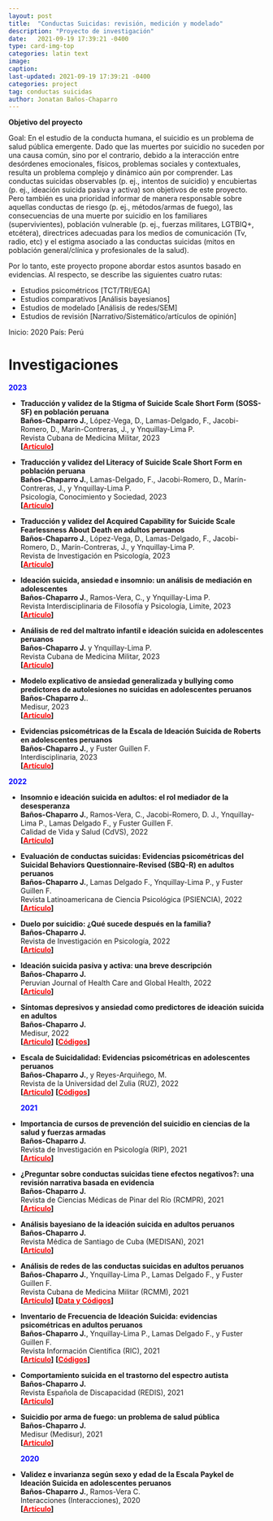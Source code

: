 ```yaml
---
layout: post
title:  "Conductas Suicidas: revisión, medición y modelado"
description: "Proyecto de investigación"
date:   2021-09-19 17:39:21 -0400
type: card-img-top
categories: latin text
image: 
caption:
last-updated: 2021-09-19 17:39:21 -0400
categories: project
tag: conductas suicidas
author: Jonatan Baños-Chaparro
---
```


**Objetivo del proyecto**

Goal: En el estudio de la conducta humana, el suicidio es un problema de salud pública emergente. Dado que las muertes por suicidio no suceden por una causa común, sino por el contrario, debido a la interacción entre desórdenes emocionales, físicos, problemas sociales y contextuales, resulta un problema complejo y dinámico aún por comprender. Las conductas suicidas observables (p. ej., intentos de suicidio) y encubiertas (p. ej., ideación suicida pasiva y activa) son objetivos de este proyecto. Pero también es una prioridad informar de manera responsable sobre aquellas conductas de riesgo (p. ej., métodos/armas de fuego), las consecuencias de una muerte por suicidio en los familiares (supervivientes), población vulnerable (p. ej., fuerzas militares, LGTBIQ+, etcétera), directrices adecuadas para los medios de comunicación (Tv, radio, etc) y el estigma asociado a las conductas suicidas (mitos en población general/clínica y profesionales de la salud).

Por lo tanto, este proyecto propone abordar estos asuntos basado en evidencias. Al respecto, se describe las siguientes cuatro rutas:

- Estudios psicométricos [TCT/TRI/EGA]
- Estudios comparativos [Análisis bayesianos]
- Estudios de modelado [Análisis de redes/SEM]
- Estudios de revisión [Narrativo/Sistemático/artículos de opinión]

Inicio: 2020
País: Perú

# Investigaciones

  
 **<font color=blue>2023</font>**
  
 + **Traducción y validez de la Stigma of Suicide Scale Short Form (SOSS-SF) en población peruana**<br/>
  **Baños-Chaparro J.**, López-Vega, D., Lamas-Delgado, F., Jacobi-Romero, D., Marín-Contreras, J., y Ynquillay-Lima P.<br/>
  Revista Cubana de Medicina Militar, 2023<br/>
  **[[<font color=red>Artículo</font>](https://revmedmilitar.sld.cu/index.php/mil/article/view/2553)]**

 + **Traducción y validez del Literacy of Suicide Scale Short Form en población peruana**<br/>
  **Baños-Chaparro J.**, Lamas-Delgado, F., Jacobi-Romero, D., Marín-Contreras, J., y Ynquillay-Lima P.<br/>
  Psicología, Conocimiento y Sociedad, 2023<br/>
  **[[<font color=red>Artículo</font>](https://revista.psico.edu.uy/index.php/revpsicologia/article/view/911)]**

 + **Traducción y validez del Acquired Capability for Suicide Scale Fearlessness About Death en adultos peruanos**<br/>
  **Baños-Chaparro J.**, López-Vega, D., Lamas-Delgado, F., Jacobi-Romero, D., Marín-Contreras, J., y Ynquillay-Lima P.<br/>
  Revista de Investigación en Psicología, 2023<br/>
  **[[<font color=red>Artículo</font>](https://revistasinvestigacion.unmsm.edu.pe/index.php/psico/article/view/24034)]**

 + **Ideación suicida, ansiedad e insomnio: un análisis de mediación en adolescentes**<br/>
  **Baños-Chaparro J.**, Ramos-Vera, C., y Ynquillay-Lima P.<br/>
  Revista Interdisciplinaria de Filosofía y Psicología, Limite, 2023<br/>
  **[[<font color=red>Artículo</font>](https://revistalimite.uta.cl/index.php/limite/article/view/305)]**

  + **Análisis de red del maltrato infantil e ideación suicida en adolescentes peruanos**<br/>
  **Baños-Chaparro J.** y Ynquillay-Lima P.<br/>
  Revista Cubana de Medicina Militar, 2023<br/>
  **[[<font color=red>Artículo</font>](https://revmedmilitar.sld.cu/index.php/mil/article/view/2418)]**

  + **Modelo explicativo de ansiedad generalizada y bullying como predictores de autolesiones no suicidas en adolescentes peruanos**<br/>
  **Baños-Chaparro J.**.<br/>
  Medisur, 2023<br/>
  **[[<font color=red>Artículo</font>](https://medisur.sld.cu/index.php/medisur/article/view/5667)]**

  + **Evidencias psicométricas de la Escala de Ideación Suicida de Roberts en adolescentes peruanos**<br/>
  **Baños-Chaparro J.**, y Fuster Guillen F.<br/>
  Interdisciplinaria, 2023<br/>
  **[[<font color=red>Artículo</font>](http://www.ciipme-conicet.gov.ar/ojs/index.php?journal=interdisciplinaria&page=article&op=view&path%5B%5D=923)]**
  
  **<font color=blue>2022</font>**

+ **Insomnio e ideación suicida en adultos: el rol mediador de la desesperanza**<br/>
  **Baños-Chaparro J.**, Ramos-Vera, C., Jacobi-Romero, D. J., Ynquillay-Lima P., Lamas Delgado F., y Fuster Guillen F.<br/>
  Calidad de Vida y Salud (CdVS), 2022<br/>
  **[[<font color=red>Artículo</font>](http://revistacdvs.uflo.edu.ar/index.php/CdVUFLO/article/view/351)]**

+ **Evaluación de conductas suicidas: Evidencias psicométricas del Suicidal Behaviors Questionnaire-Revised (SBQ-R) en adultos peruanos**<br/>
  **Baños-Chaparro J.**, Lamas Delgado F., Ynquillay-Lima P., y Fuster Guillen F.<br/>
  Revista Latinoamericana de Ciencia Psicológica (PSIENCIA), 2022<br/>
  **[[<font color=red>Artículo</font>](http://www.psiencia.com/index.php/revista/article/view/24)]**

+ **Duelo por suicidio: ¿Qué sucede después en la familia?**<br/>
  **Baños-Chaparro J.**<br/>
  Revista de Investigación en Psicología, 2022<br/>
  **[[<font color=red>Artículo</font>](https://revistasinvestigacion.unmsm.edu.pe/index.php/psico/article/view/22287)]**

+ **Ideación suicida pasiva y activa: una breve descripción**<br/>
  **Baños-Chaparro J.**<br/>
  Peruvian Journal of Health Care and Global Health, 2022<br/>
  **[[<font color=red>Artículo</font>](http://52.37.22.248/index.php/hgh/article/view/170)]**

+ **Síntomas depresivos y ansiedad como predictores de ideación suicida en adultos**<br/>
  **Baños-Chaparro J.**<br/>
  Medisur, 2022<br/>
  **[[<font color=red>Artículo</font>](http://www.medisur.sld.cu/index.php/medisur/article/view/5391)]** **[[<font color=red>Códigos</font>](https://osf.io/xtu4w/)]**

+ **Escala de Suicidalidad: Evidencias psicométricas en adolescentes peruanos**<br/>
  **Baños-Chaparro J.**, y Reyes-Arquiñego, M.<br/>
  Revista de la Universidad del Zulia (RUZ), 2022<br/>
  **[[<font color=red>Artículo</font>](https://produccioncientificaluz.org/index.php/rluz/article/view/38058)]** **[[<font color=red>Códigos</font>](https://osf.io/dgpwh/)]**


  **<font color=blue>2021</font>**


+ **Importancia de cursos de prevención del suicidio en ciencias de la salud y fuerzas armadas**<br/>
  **Baños-Chaparro J.**<br/>
  Revista de Investigación en Psicología (RIP), 2021<br/>
  **[[<font color=red>Artículo</font>](https://revistasinvestigacion.unmsm.edu.pe/index.php/psico/article/view/21214)]**

+ **¿Preguntar sobre conductas suicidas tiene efectos negativos?: una revisión narrativa basada en evidencia**<br/>
  **Baños-Chaparro J.**<br/>
  Revista de Ciencias Médicas de Pinar del Río (RCMPR), 2021<br/>
  **[[<font color=red>Artículo</font>](http://www.revcmpinar.sld.cu/index.php/publicaciones/article/view/5166)]**

+ **Análisis bayesiano de la ideación suicida en adultos peruanos**<br/>
  **Baños-Chaparro J.**<br/>
  Revista Médica de Santiago de Cuba (MEDISAN), 2021<br/>
  **[[<font color=red>Artículo</font>](http://www.medisan.sld.cu/index.php/san/article/view/3787)]**

+ **Análisis de redes de las conductas suicidas en adultos peruanos**<br/>
  **Baños-Chaparro J.**, Ynquillay-Lima P., Lamas Delgado F., y Fuster Guillen F.<br/>
  Revista Cubana de Medicina Militar (RCMM), 2021<br/>
  **[[<font color=red>Artículo</font>](http://www.revmedmilitar.sld.cu/index.php/mil/article/view/1450)]** **[[<font color=red>Data y Códigos</font>](https://osf.io/v954z/)]**

+ **Inventario de Frecuencia de Ideación Suicida: evidencias psicométricas en adultos peruanos**<br/>
  **Baños-Chaparro J.**, Ynquillay-Lima P., Lamas Delgado F., y Fuster Guillen F.<br/>
  Revista Información Científica (RIC), 2021<br/>
  **[[<font color=red>Artículo</font>](http://www.revinfcientifica.sld.cu/index.php/ric/article/view/3507)]** **[[<font color=red>Códigos</font>](https://osf.io/3an8q/)]**

+ **Comportamiento suicida en el trastorno del espectro autista**<br/>
  **Baños-Chaparro J.**<br/>
  Revista Española de Discapacidad (REDIS), 2021<br/>
  **[[<font color=red>Artículo</font>](https://www.cedd.net/redis/index.php/redis/article/view/747)]**

+ **Suicidio por arma de fuego: un problema de salud pública**<br/>
  **Baños-Chaparro J.**<br/>
  Medisur (Medisur), 2021<br/>
  **[[<font color=red>Artículo</font>](http://medisur.sld.cu/index.php/medisur/article/view/4973)]**


  **<font color=blue>2020</font>**


+ **Validez e invarianza según sexo y edad de la Escala Paykel de Ideación Suicida en adolescentes peruanos**<br/>
  **Baños-Chaparro J.**, Ramos-Vera C.<br/>
  Interacciones (Interacciones), 2020<br/>
  **[[<font color=red>Artículo</font>](https://www.ojs.revistainteracciones.com/index.php/rin/article/view/96)]**
